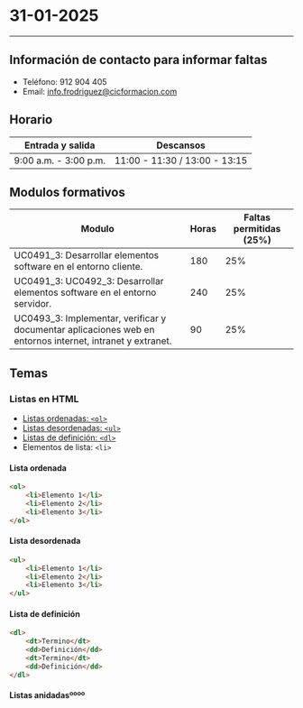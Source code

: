 # 31-01-2025

---

## Información de contacto para informar faltas

- Teléfono: 912 904 405
- Email: info.frodriguez@cicformacion.com

## Horario

Entrada y salida | Descansos
---|---
9:00 a.m. - 3:00 p.m. | 11:00 - 11:30 / 13:00 - 13:15

## Modulos formativos

Modulo | Horas | Faltas permitidas (25%)
---|---|---
UC0491_3: Desarrollar elementos software en el entorno cliente. | 180 | 25%
UC0491_3: UC0492_3: Desarrollar elementos software en el entorno servidor. | 240 | 25%
UC0493_3: Implementar, verificar y documentar aplicaciones web en entornos internet, intranet y extranet. | 90 | 25%

## Temas

### Listas en HTML
- [Listas ordenadas: `<ol>`](#lista-ordenada)
- [Listas desordenadas: `<ul>`](#lista-desordenada)
- [Listas de definición: `<dl>`](#lista-de-definición)
- Elementos de lista: `<li>`

#### Lista ordenada
```html
<ol>
    <li>Elemento 1</li>
    <li>Elemento 2</li>
    <li>Elemento 3</li>
</ol>
```

#### Lista desordenada
```html
<ul>
    <li>Elemento 1</li>
    <li>Elemento 2</li>
    <li>Elemento 3</li>
</ul>
```

#### Lista de definición
```html
<dl>
    <dt>Termino</dt>
    <dd>Definición</dd>
    <dt>Termino</dt>
    <dd>Definición</dd>
</dl>
```

#### Listas anidadasºººº